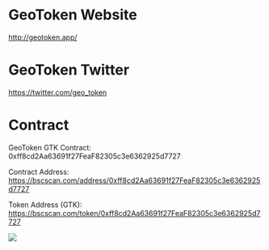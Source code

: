 # GeoToken Website

http://geotoken.app/

# GeoToken Twitter

https://twitter.com/geo_token

# Contract

GeoToken GTK Contract: 0xff8cd2Aa63691f27FeaF82305c3e6362925d7727

Contract Address: https://bscscan.com/address/0xff8cd2Aa63691f27FeaF82305c3e6362925d7727

Token Address (GTK): https://bscscan.com/token/0xff8cd2Aa63691f27FeaF82305c3e6362925d7727


<img src="https://geotoken.app/images/logo_256.png"></img>

